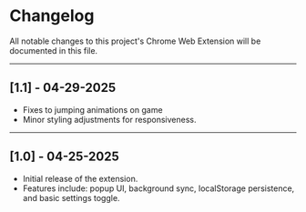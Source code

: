 # Changelog

All notable changes to this project's Chrome Web Extension will be documented in this file.

---

## [1.1] - 04-29-2025
- Fixes to jumping animations on game
- Minor styling adjustments for responsiveness.

---

## [1.0] - 04-25-2025
- Initial release of the extension.
- Features include: popup UI, background sync, localStorage persistence, and basic settings toggle.
